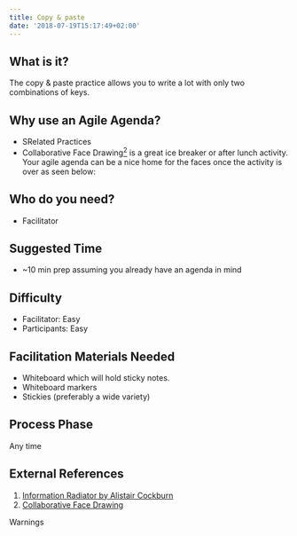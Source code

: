 ```yaml
---
title: Copy & paste
date: '2018-07-19T15:17:49+02:00'
---
```

## What is it?

The copy & paste practice allows you to write a lot with only two combinations of keys.

## Why use an Agile Agenda?

* SRelated Practices
* Collaborative Face Drawing[<sup>2</sup>](#footnote-2) is a great ice breaker or after lunch activity. Your agile agenda can be a nice home for the faces once the activity is over as seen below:

## Who do you need?

* Facilitator

## Suggested Time

* ~10 min prep assuming you already have an agenda in mind

## Difficulty

* Facilitator: Easy
* Participants: Easy

## Facilitation Materials Needed

* Whiteboard which will hold sticky notes.
* Whiteboard markers
* Stickies (preferably a wide variety)

## Process Phase

Any time

## External References

1. <a name="footnote-1"></a>[Information Radiator by Alistair Cockburn](http://alistair.cockburn.us/Information+radiator)
2. <a name="footnote-2"></a>[Collaborative Face Drawing](http://www.funretrospectives.com/collaborative-face-drawing/)

Warnings
